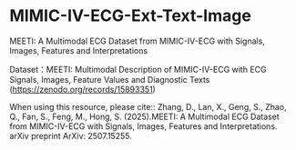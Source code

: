 # MIMIC-IV-ECG-Ext-Text-Image
MEETI: A Multimodal ECG Dataset from MIMIC-IV-ECG with Signals, Images, Features and Interpretations

Dataset：MEETI: Multimodal Description of MIMIC-IV-ECG with ECG Signals, Images, Feature Values and Diagnostic Texts (https://zenodo.org/records/15893351)

When using this resource, please cite:: Zhang, D., Lan, X., Geng, S., Zhao, Q., Fan, S., Feng, M., Hong, S. (2025).MEETI: A Multimodal ECG Dataset from MIMIC-IV-ECG with Signals, Images, Features and Interpretations. arXiv preprint ArXiv: 2507.15255.

